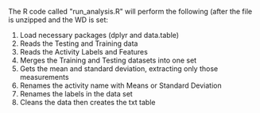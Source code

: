 The R code called "run_analysis.R" will perform the following (after the file is unzipped and the WD is set:
1) Load necessary packages (dplyr and data.table)
2) Reads the Testing and Training data
3) Reads the Activity Labels and Features
4) Merges the Training and Testing datasets into one set
5) Gets the mean and standard deviation, extracting only those measurements
6) Renames the activity name with Means or Standard Deviation
7) Renames the labels in the data set
8) Cleans the data then creates the txt table
